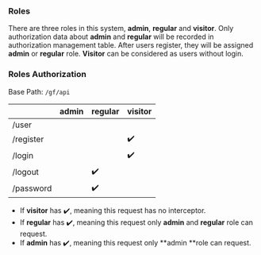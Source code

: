 ### Roles

There are three roles in this system, **admin**, **regular** and **visitor**. Only authorization data about **admin** and **regular** will be recorded in authorization management table. After users register, they will be assigned **admin** or **regular** role. **Visitor** can be considered as users without login.

### Roles Authorization

Base Path: `/gf/api`

|           | admin | regular            | visitor            |
| --------- | ----- | ------------------ | ------------------ |
| /user     |       |                    |                    |
| /register |       |                    | :heavy_check_mark: |
| /login    |       |                    | :heavy_check_mark: |
| /logout   |       | :heavy_check_mark: |                    |
| /password |       | :heavy_check_mark: |                    |

- If **visitor** has :heavy_check_mark:, meaning this request has no interceptor.
- If **regular** has :heavy_check_mark:, meaning this request only **admin** and **regular** role can request.
- If **admin** has :heavy_check_mark:, meaning this request only **admin **role can request.
